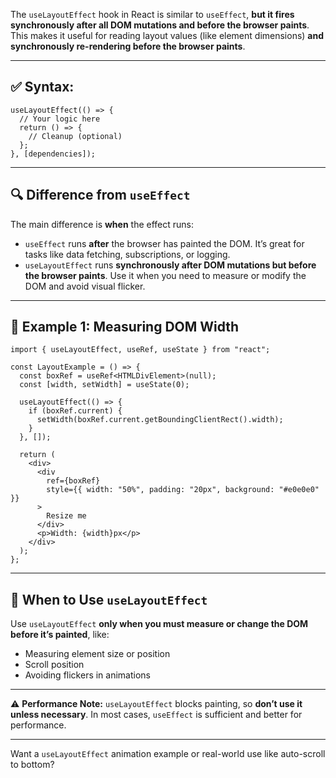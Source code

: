 The `useLayoutEffect` hook in React is similar to `useEffect`, **but it fires synchronously after all DOM mutations and before the browser paints**. This makes it useful for reading layout values (like element dimensions) **and synchronously re-rendering before the browser paints**.

---

## ✅ Syntax:

```tsx
useLayoutEffect(() => {
  // Your logic here
  return () => {
    // Cleanup (optional)
  };
}, [dependencies]);
```

---

## 🔍 Difference from `useEffect`

The main difference is **when** the effect runs:

- `useEffect` runs **after** the browser has painted the DOM. It’s great for tasks like data fetching, subscriptions, or logging.
- `useLayoutEffect` runs **synchronously after DOM mutations but before the browser paints**. Use it when you need to measure or modify the DOM and avoid visual flicker.

---

## 🧪 Example 1: Measuring DOM Width

```tsx
import { useLayoutEffect, useRef, useState } from "react";

const LayoutExample = () => {
  const boxRef = useRef<HTMLDivElement>(null);
  const [width, setWidth] = useState(0);

  useLayoutEffect(() => {
    if (boxRef.current) {
      setWidth(boxRef.current.getBoundingClientRect().width);
    }
  }, []);

  return (
    <div>
      <div
        ref={boxRef}
        style={{ width: "50%", padding: "20px", background: "#e0e0e0" }}
      >
        Resize me
      </div>
      <p>Width: {width}px</p>
    </div>
  );
};
```

---

## 🧠 When to Use `useLayoutEffect`

Use `useLayoutEffect` **only when you must measure or change the DOM before it’s painted**, like:

- Measuring element size or position
- Scroll position
- Avoiding flickers in animations

---

⚠️ **Performance Note:**
`useLayoutEffect` blocks painting, so **don’t use it unless necessary**. In most cases, `useEffect` is sufficient and better for performance.

---

Want a `useLayoutEffect` animation example or real-world use like auto-scroll to bottom?
